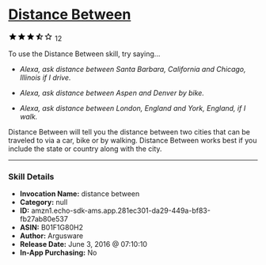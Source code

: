 # [Distance Between](http://alexa.amazon.com/#skills/amzn1.echo-sdk-ams.app.281ec301-da29-449a-bf83-fb27ab80e537)
![3.1 stars](../../images/ic_star_black_18dp_1x.png)![3.1 stars](../../images/ic_star_black_18dp_1x.png)![3.1 stars](../../images/ic_star_black_18dp_1x.png)![3.1 stars](../../images/ic_star_half_black_18dp_1x.png)![3.1 stars](../../images/ic_star_border_black_18dp_1x.png) 12

To use the Distance Between skill, try saying...

* *Alexa, ask distance between Santa Barbara, California and Chicago, Illinois if I drive.*

* *Alexa, ask distance between Aspen and Denver by bike.*

* *Alexa, ask distance between London, England and York, England,  if I walk.*

Distance Between will tell you the distance between two cities that can be traveled to via a car, bike or by walking. Distance Between works best if you include the state or country along with the city.

***

### Skill Details

* **Invocation Name:** distance between
* **Category:** null
* **ID:** amzn1.echo-sdk-ams.app.281ec301-da29-449a-bf83-fb27ab80e537
* **ASIN:** B01F1G80H2
* **Author:** Argusware
* **Release Date:** June 3, 2016 @ 07:10:10
* **In-App Purchasing:** No
